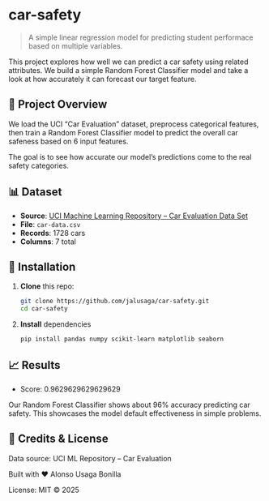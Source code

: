 # car-safety
> A simple linear regression model for predicting student performace based on multiple variables.

This project explores how well we can predict a car safety using related attributes. We build a simple Random Forest Classifier model and take a look at how accurately it can forecast our target feature.

## 🚀 Project Overview

We load the UCI “Car Evaluation” dataset, preprocess categorical features, then train a Random Forest Classifier model to predict the overall car safeness based on 6 input features.

The goal is to see how accurate our model’s predictions come to the real safety categories.

## 📊 Dataset

- **Source**: [UCI Machine Learning Repository – Car Evaluation Data Set](https://archive.ics.uci.edu/dataset/19/car+evaluation)  
- **File**: `car-data.csv`   
- **Records**: 1728 cars  
- **Columns**: 7 total

## 🔧 Installation

1. **Clone** this repo:  
   ```bash
   git clone https://github.com/jalusaga/car-safety.git
   cd car-safety

2. **Install** dependencies
   ```bash
   pip install pandas numpy scikit-learn matplotlib seaborn

## 📈 Results

   - Score: 0.9629629629629629

Our Random Forest Classifier shows about 96% accuracy predicting car safety. This showcases the model default effectiveness in simple problems.   

## 🤝 Credits & License

  Data source: UCI ML Repository – Car Evaluation

  Built with ❤️ Alonso Usaga Bonilla

  License: MIT © 2025

